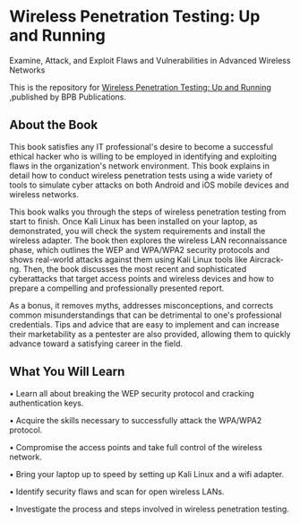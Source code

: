 # Wireless Penetration Testing: Up and Running

Examine, Attack, and Exploit Flaws and Vulnerabilities in Advanced Wireless Networks

This is the repository for [Wireless Penetration Testing: Up and Running
](https://bpbonline.com/products/wireless-penetration-testing-up-and-running),published by BPB Publications. 

## About the Book
This book satisfies any IT professional's desire to become a successful ethical hacker who is willing to be employed in identifying and exploiting flaws in the organization's network environment. This book explains in detail how to conduct wireless penetration tests using a wide variety of tools to simulate cyber attacks on both Android and iOS mobile devices and wireless networks.
 
This book walks you through the steps of wireless penetration testing from start to finish. Once Kali Linux has been installed on your laptop, as demonstrated, you will check the system requirements and install the wireless adapter. The book then explores the wireless LAN reconnaissance phase, which outlines the WEP and WPA/WPA2 security protocols and shows real-world attacks against them using Kali Linux tools like Aircrack-ng. Then, the book discusses the most recent and sophisticated cyberattacks that target access points and wireless devices and how to prepare a compelling and professionally presented report.
 
As a bonus, it removes myths, addresses misconceptions, and corrects common misunderstandings that can be detrimental to one's professional credentials. Tips and advice that are easy to implement and can increase their marketability as a pentester are also provided, allowing them to quickly advance toward a satisfying career in the field.

## What You Will Learn
•  Learn all about breaking the WEP security protocol and cracking authentication keys.

•  Acquire the skills necessary to successfully attack the WPA/WPA2 protocol.

•  Compromise the access points and take full control of the wireless network.

•  Bring your laptop up to speed by setting up Kali Linux and a wifi adapter.

•  Identify security flaws and scan for open wireless LANs.

•  Investigate the process and steps involved in wireless penetration testing.
